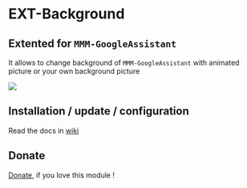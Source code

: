 # EXT-Background
## Extented for `MMM-GoogleAssistant`

It allows to change background of `MMM-GoogleAssistant` with animated picture or your own background picture

![](https://raw.githubusercontent.com/bugsounet/EXT-Background/dev/jarvis/standby.gif)

## Installation / update / configuration

Read the docs in [wiki](https://wiki.bugsounet.fr/EXT-Background)
 
## Donate
 [Donate](https://www.paypal.com/cgi-bin/webscr?cmd=_s-xclick&hosted_button_id=TTHRH94Y4KL36&source=url), if you love this module !
